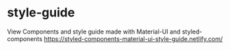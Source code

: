 
# style-guide
View Components and style guide made with Material-UI and styled-components
https://styled-components-material-ui-style-guide.netlify.com/

